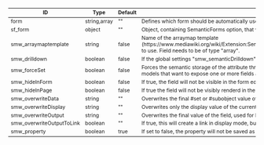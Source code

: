 <table class="schema-table" style="font-size: 0.75em; word-wrap: break-word;">
   <thead>
       <tr>
           <th>ID</th>
           <th>Type</th>
           <th>Default</th>
           <th>Description</th>
       </tr>
   </thead>
   <tbody>
       <tr>
           <td class="schema-propertyName">form</td>
           <td class="schema-type">string,array</td>
           <td class="schema-defaultValue">""</td>
           <td class="schema-description">Defines which form should be automatically used if the red link is clicked</td>
       </tr>
       <tr>
           <td class="schema-propertyName">sf_form</td>
           <td class="schema-type">object</td>
           <td class="schema-defaultValue">""</td>
           <td class="schema-description">Object, containing SemanticForms option, that will be redirected to the form</td>
       </tr>
       <tr>
           <td class="schema-propertyName">smw_arraymaptemplate</td>
           <td class="schema-type">string</td>
           <td class="schema-defaultValue">false</td>
           <td class="schema-description">Name of the arraymap template (https://www.mediawiki.org/wiki/Extension:Semantic_Forms/Semantic_Forms_and_templates#arraymaptemplate) to use. Field needs to be of type "array".</td>
       </tr>
       <tr>
           <td class="schema-propertyName">smw_drilldown</td>
           <td class="schema-type">boolean</td>
           <td class="schema-defaultValue">false</td>
           <td class="schema-description">If the global settings "smw_semanticDrilldown" is enabled, fields with smw_drilldown set to true will be filterable. </td>
       </tr>
       <tr>
           <td class="schema-propertyName">smw_forceSet</td>
           <td class="schema-type">boolean</td>
           <td class="schema-defaultValue">false</td>
           <td class="schema-description">Forces the semantic storage of the attribute through the #set parser function. This is useful for #subobject models that want to expose one or more fields as regular #set properties.</td>
       </tr>
       <tr>
           <td class="schema-propertyName">smw_hideInForm</td>
           <td class="schema-type">boolean</td>
           <td class="schema-defaultValue">false</td>
           <td class="schema-description">If true, the field will not be visible in the form edit view</td>
       </tr>
       <tr>
           <td class="schema-propertyName">smw_hideInPage</td>
           <td class="schema-type">boolean</td>
           <td class="schema-defaultValue">false</td>
           <td class="schema-description">If true the field will not be visibly renderd in the page view</td>
       </tr>
       <tr>
           <td class="schema-propertyName">smw_overwriteData</td>
           <td class="schema-type">string</td>
           <td class="schema-defaultValue">""</td>
           <td class="schema-description">Overwrites the final #set or #subobject value of the field. This will also overwrite smw_overwriteOutput.</td>
       </tr>
       <tr>
           <td class="schema-propertyName">smw_overwriteDisplay</td>
           <td class="schema-type">string</td>
           <td class="schema-defaultValue">""</td>
           <td class="schema-description">Overwrites only the display value of the current field</td>
       </tr>
       <tr>
           <td class="schema-propertyName">smw_overwriteOutput</td>
           <td class="schema-type">string</td>
           <td class="schema-defaultValue">""</td>
           <td class="schema-description">Overwrites the final value of the field, used for both display and data set</td>
       </tr>
       <tr>
           <td class="schema-propertyName">smw_overwriteOutputToLink</td>
           <td class="schema-type">boolean</td>
           <td class="schema-defaultValue">""</td>
           <td class="schema-description">If true, this will create a link in display mode, but the data will not receive the appended [[]]</td>
       </tr>
       <tr>
           <td class="schema-propertyName">smw_property</td>
           <td class="schema-type">boolean</td>
           <td class="schema-defaultValue">true</td>
           <td class="schema-description">If set to false, the property will not be saved as a SMW property, through #set or #subobject</td>
       </tr>
   </tbody>
</table>
